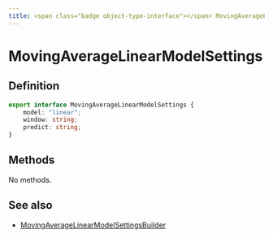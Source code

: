 ```yaml
---
title: <span class="badge object-type-interface"></span> MovingAverageLinearModelSettings
---
```

# <span class="badge object-type-interface"></span> MovingAverageLinearModelSettings

## Definition

```typescript
export interface MovingAverageLinearModelSettings {
	model: "linear";
	window: string;
	predict: string;
}

```
## Methods

No methods.
## See also

 * <span class="badge builder"></span> [MovingAverageLinearModelSettingsBuilder](./builder-MovingAverageLinearModelSettingsBuilder.md)
